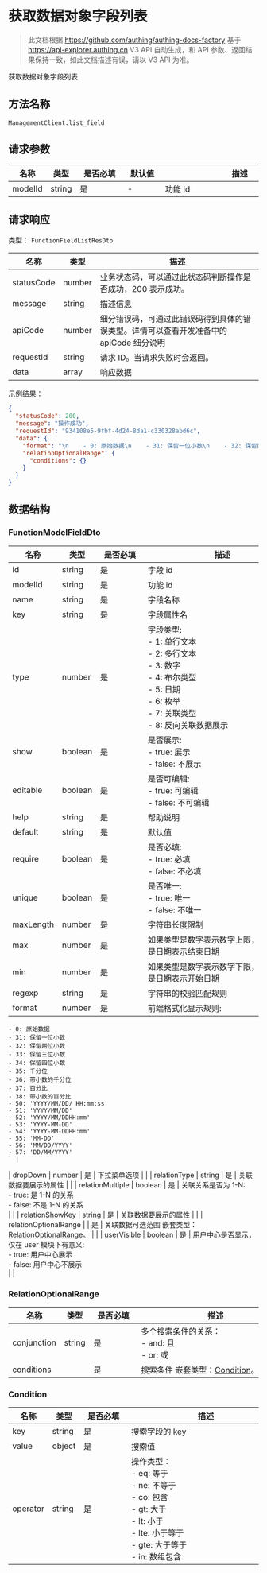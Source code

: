 # 获取数据对象字段列表

<!--
  警告⚠️：
  不要直接修改该文档，
  https://github.com/Authing/authing-docs-factory
  使用该项目进行生成
-->

<LastUpdated />

> 此文档根据 https://github.com/authing/authing-docs-factory 基于 https://api-explorer.authing.cn V3 API 自动生成，和 API 参数、返回结果保持一致，如此文档描述有误，请以 V3 API 为准。

获取数据对象字段列表

## 方法名称

`ManagementClient.list_field`

## 请求参数

| 名称 | 类型 | <div style="width:80px">是否必填</div> | <div style="width:60px">默认值</div> | <div style="width:300px">描述</div> | <div style="width:200px">示例值</div> |
| ---- | ---- | ---- | ---- | ---- | ---- |
 | modelId | string  | 是 | - | 功能 id  |  |




## 请求响应

类型： `FunctionFieldListResDto`

| 名称 | 类型 | 描述 |
| ---- | ---- | ---- |
| statusCode | number | 业务状态码，可以通过此状态码判断操作是否成功，200 表示成功。 |
| message | string | 描述信息 |
| apiCode | number | 细分错误码，可通过此错误码得到具体的错误类型。详情可以查看开发准备中的 apiCode 细分说明 |
| requestId | string | 请求 ID。当请求失败时会返回。 |
| data | array | 响应数据 |



示例结果：

```json
{
  "statusCode": 200,
  "message": "操作成功",
  "requestId": "934108e5-9fbf-4d24-8da1-c330328abd6c",
  "data": {
    "format": "\n    - 0: 原始数据\n    - 31: 保留一位小数\n    - 32: 保留两位小数\n    - 33: 保留三位小数\n    - 34: 保留四位小数\n    - 35: 千分位\n    - 36: 带小数的千分位\n    - 37: 百分比\n    - 38: 带小数的百分比\n    - 50: 'YYYY/MM/DD/ HH:mm:ss'\n    - 51: 'YYYY/MM/DD'\n    - 52: 'YYYY/MM/DDHH:mm'\n    - 53: 'YYYY-MM-DD'\n    - 54: 'YYYY-MM-DDHH:mm'\n    - 55: 'MM-DD'\n    - 56: 'MM/DD/YYYY'\n    - 57: 'DD/MM/YYYY'\n    ",
    "relationOptionalRange": {
      "conditions": {}
    }
  }
}
```

## 数据结构


### <a id="FunctionModelFieldDto"></a> FunctionModelFieldDto

| 名称 | 类型 | <div style="width:80px">是否必填</div> | <div style="width:300px">描述</div> | <div style="width:200px">示例值</div> |
| ---- |  ---- | ---- | ---- | ---- |
| id | string | 是 | 字段 id   |  |
| modelId | string | 是 | 功能 id   |  |
| name | string | 是 | 字段名称   |  |
| key | string | 是 | 字段属性名   |  |
| type | number | 是 | 字段类型:<br>    - 1: 单行文本<br>    - 2: 多行文本<br>    - 3: 数字<br>    - 4: 布尔类型<br>    - 5: 日期<br>    - 6: 枚举<br>    - 7: 关联类型<br>    - 8: 反向关联数据展示<br>       |  |
| show | boolean | 是 | 是否展示:<br>    - true: 展示<br>    - false: 不展示<br>       |  |
| editable | boolean | 是 | 是否可编辑:<br>    - true: 可编辑<br>    - false: 不可编辑<br>       |  |
| help | string | 是 | 帮助说明   |  |
| default | string | 是 | 默认值   |  |
| require | boolean | 是 | 是否必填:<br>    - true: 必填<br>    - false: 不必填<br>       |  |
| unique | boolean | 是 | 是否唯一:<br>    - true: 唯一<br>    - false: 不唯一<br>       |  |
| maxLength | number | 是 | 字符串长度限制   |  |
| max | number | 是 | 如果类型是数字表示数字上限，如果类型是日期表示结束日期   |  |
| min | number | 是 | 如果类型是数字表示数字下限，如果类型是日期表示开始日期   |  |
| regexp | string | 是 | 字符串的校验匹配规则   |  |
| format | number | 是 | 前端格式化显示规则:   |  `
    - 0: 原始数据
    - 31: 保留一位小数
    - 32: 保留两位小数
    - 33: 保留三位小数
    - 34: 保留四位小数
    - 35: 千分位
    - 36: 带小数的千分位
    - 37: 百分比
    - 38: 带小数的百分比
    - 50: 'YYYY/MM/DD/ HH:mm:ss'
    - 51: 'YYYY/MM/DD'
    - 52: 'YYYY/MM/DDHH:mm'
    - 53: 'YYYY-MM-DD'
    - 54: 'YYYY-MM-DDHH:mm'
    - 55: 'MM-DD'
    - 56: 'MM/DD/YYYY'
    - 57: 'DD/MM/YYYY'
    ` |
| dropDown | number | 是 | 下拉菜单选项   |  |
| relationType | string | 是 | 关联数据要展示的属性   |  |
| relationMultiple | boolean | 是 | 关联关系是否为 1-N:<br>    - true: 是 1-N 的关系<br>    - false: 不是 1-N 的关系<br>       |  |
| relationShowKey | string | 是 | 关联数据要展示的属性   |  |
| relationOptionalRange |  | 是 | 关联数据可选范围 嵌套类型：<a href="#RelationOptionalRange">RelationOptionalRange</a>。  |  |
| userVisible | boolean | 是 | 用户中心是否显示，仅在 user 模块下有意义:<br>    - true: 用户中心展示<br>    - false: 用户中心不展示<br>       |  |


### <a id="RelationOptionalRange"></a> RelationOptionalRange

| 名称 | 类型 | <div style="width:80px">是否必填</div> | <div style="width:300px">描述</div> | <div style="width:200px">示例值</div> |
| ---- |  ---- | ---- | ---- | ---- |
| conjunction | string | 是 | 多个搜索条件的关系：<br>    - and: 且<br>    - or:  或<br>       |  |
| conditions |  | 是 | 搜索条件 嵌套类型：<a href="#Condition">Condition</a>。  |  |


### <a id="Condition"></a> Condition

| 名称 | 类型 | <div style="width:80px">是否必填</div> | <div style="width:300px">描述</div> | <div style="width:200px">示例值</div> |
| ---- |  ---- | ---- | ---- | ---- |
| key | string | 是 | 搜索字段的 key   |  |
| value | object | 是 | 搜索值   |  |
| operator | string | 是 | 操作类型：<br>    - eq: 等于<br>    - ne: 不等于<br>    - co: 包含<br>    - gt: 大于<br>    - lt: 小于<br>    - lte: 小于等于<br>    - gte: 大于等于<br>    - in: 数组包含<br>       |  |


